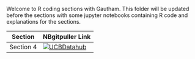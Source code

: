 Welcome to R coding sections with Gautham. This folder will be updated before the sections with some jupyter notebooks containing R code and explanations for the sections.

| Section  | NBgitpuller Link  |  
|---|---|
| Section 4 | [![UCBDatahub](https://img.shields.io/badge/Launch-UCB%20Datahub-blue.svg)](https://datahub.berkeley.edu/hub/user-redirect/git-pull?repo=https%3A%2F%2Fgithub.com%2Fds-modules%2FECON-140-FA22-RDE&branch=main&urlpath=tree%2FECON-140-FA22-RDE%2FSections%2F110-112-Gautham%2FSection+4+-+Regression.ipynb) |  
 


